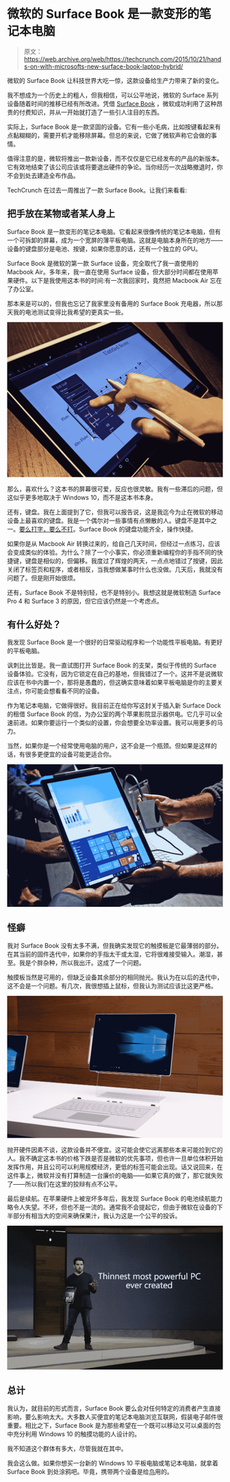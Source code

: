 # 微软的 Surface Book 是一款变形的笔记本电脑 

> 原文：<https://web.archive.org/web/https://techcrunch.com/2015/10/21/hands-on-with-microsofts-new-surface-book-laptop-hybrid/>

微软的 Surface Book 让科技世界大吃一惊，这款设备给生产力带来了新的变化。

我不想成为一个历史上的粗人，但我相信，可以公平地说，微软的 Surface 系列设备随着时间的推移已经有所改进。凭借 [Surface Book](https://web.archive.org/web/20221207181614/https://beta.techcrunch.com/2015/10/06/microsoft-launches-the-surface-book-a-convertible-laptop-done-right/) ，微软成功利用了这种昂贵的付费知识，并从一开始就打造了一些引人注目的东西。

实际上，Surface Book 是一款坚固的设备。它有一些小毛病，比如按键看起来有点黏糊糊的，需要开机才能移除屏幕。但总的来说，它做了微软声称它会做的事情。

值得注意的是，微软将推出一款新设备，而不仅仅是它已经发布的产品的新版本。它有效地结束了该公司应该或将要退出硬件的争论。当你经历一次战略撤退时，你不会到处去建造全布作品。

TechCrunch 在过去一周推出了一款 Surface Book。让我们来看看:

## 把手放在某物或者某人身上

Surface Book 是一款变形的笔记本电脑。它看起来很像传统的笔记本电脑，但有一个可拆卸的屏幕，成为一个宽屏的薄平板电脑。这就是电脑本身所在的地方——设备的键盘部分是电池、按键，如果你愿意的话，还有一个独立的 GPU。

Surface Book 是微软的第一款 Surface 设备，完全取代了我一直使用的 Macbook Air。多年来，我一直在使用 Surface 设备，但大部分时间都在使用苹果硬件。以下是我使用这本书的时间:有一次我回家时，竟然把 Macbook Air 忘在了办公室。

那本来是可以的，但我也忘记了我家里没有备用的 Surface Book 充电器，所以那天我的电池测试变得比我希望的更真实一些。

![Microsoft Surface Book In Use 2](img/8d7e3987f98a0ab7da720f8f9c6a01eb.png)

那么，喜欢什么？这本书的屏幕很可爱，反应也很灵敏。我有一些滞后的问题，但这似乎更多地取决于 Windows 10，而不是这本书本身。

还有，键盘。我在上面提到了它，但我可以报告说，这是我迄今为止在微软的移动设备上最喜欢的键盘。我是一个偶尔对一些事情有点懒散的人。键盘不是其中之一。[要么打字，要么不打](https://web.archive.org/web/20221207181614/https://www.youtube.com/watch?v=_uMEE7eaaUA)。Surface Book 的键盘功能齐全，操作快捷。

如果你是从 Macbook Air 转换过来的，给自己几天时间，但经过一点练习，应该会变成类似的体验。为什么？除了一个小事实，你必须重新编程你的手指不同的快捷键，键盘是相似的，但偏移。我度过了辉煌的两天，一点点地错过了按键，因此关闭了标签页和程序，或者相反，当我想做某事时什么也没做。几天后，我就没有问题了。但是刚开始很烦。

还有，Surface Book 不是特别轻，也不是特别小。我想这就是微软制造 Surface Pro 4 和 Surface 3 的原因，但它应该仍然是一个考虑点。

## 有什么好处？

我发现 Surface Book 是一个很好的日常驱动程序和一个功能性平板电脑。有更好的平板电脑。

讽刺比比皆是。我一直试图打开 Surface Book 的支架，类似于传统的 Surface 设备体验。它没有，因为它锁定在自己的基地，但我错过了一个。这并不是说微软应该在书中内置一个，那将是愚蠢的，但这确实意味着如果平板电脑是你的主要关注点，你可能会想看看不同的设备。

作为笔记本电脑，它做得很好。我目前正在给你写这封关于插入新 Surface Dock 的租借 Surface Book 的信，为办公室的两个苹果影院显示器供电。它几乎可以全速前进。如果你要运行一个类似的设置，你会想要全功率设置。我可以用更多的马力。

当然，如果你是一个经常使用电脑的用户，这不会是一个瓶颈。但如果是这样的话，有很多更便宜的设备可能更适合你。

![Microsoft Surface Book with Power Brick](img/6b2dd075454f3e28a9ed5a62c3c8013a.png)

## 怪癖

我对 Surface Book 没有太多不满，但我确实发现它的触摸板是它最薄弱的部分。在其当前的固件迭代中，如果你的手指太干或太湿，它将很难接受输入。潮湿，甚至。我是个胖杂种，所以我出汗。这成了一个问题。

触摸板当然是可用的，但缺乏设备其余部分的相同抛光。我认为在以后的迭代中，这不会是一个问题。有几次，我很想插上鼠标，但我认为测试应该比这更严格。

![Microsoft Surface Book](img/e9f1cc3979af24771878ab53d2df49c3.png)

抛开硬件因素不谈，这款设备并不便宜。这可能会使它远离那些本来可能捡到它的人。我不确定这本书的价格下跌是否是微软的优先事项，但也许一旦单位体积开始发挥作用，并且公司可以利用规模经济，更低的标签可能会出现。话又说回来，在这件事上，微软并没有打算制造一台廉价的电脑——如果它真的做了，那它就失败了——所以我们在这里的狡辩有点不公平。

最后是续航。在苹果硬件上被宠坏多年后，我发现 Surface Book 的电池续航能力略令人失望。不坏，但也不是一流的。通常我不会提起它，但由于微软在设备的下半部分有相当大的空间来确保果汁，我认为这是一个公平的投诉。

![Microsoft Surface Book Onstage 04](img/97ca52e93e9be4593cd1cf096857b4c9.png)

## 总计

我认为，就目前的形式而言，Surface Book 要么会对任何特定的消费者产生直接影响，要么影响太大。大多数人买便宜的笔记本电脑浏览互联网，假装电子邮件很重要。相比之下，Surface Book 是为那些希望在一个既可以移动又可以桌面的包中充分利用 Windows 10 的触摸功能的人设计的。

我不知道这个群体有多大，尽管我就在其中。

我会这么做。如果你想买一台新的 Windows 10 平板电脑或笔记本电脑，就拿着 Surface Book 到处涂鸦吧。毕竟，携带两个设备是给[鸟](https://web.archive.org/web/20221207181614/http://the.hitchcock.zone/files/gallery/org/4367.jpg)用的。